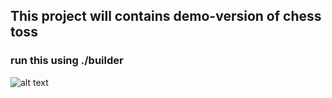 ## This project will contains demo-version of chess toss
### run this using ./builder
![alt text](https://upload.wikimedia.org/wikipedia/en/5/5b/Fidelogo.svg)

